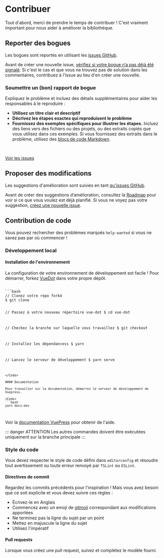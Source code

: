 # Contribuer

Tout d'abord, merci de prendre le temps de contribuer ! C'est vraiment important pour nous aider à améliorer la bibliothèque.

## Reporter des bogues

Les bogues sont reportés en utilisant les [issues GitHub](https://guides.github.com/features/issues/).

Avant de créer une nouvelle issue, [vérifiez si votre bogue n’a pas déjà été signalé](https://github.com/assurance-maladie-digital/vue-dot/issues?utf8=%E2%9C%93&q=is%3Aissue). Si c'est le cas et que vous ne trouvez pas de solution dans les commentaires, contribuez à l'issue au lieu d'en créer une nouvelle.

### Soumettre un (bon) rapport de bogue

Expliquez le problème et incluez des détails supplémentaires pour aider les responsables à le reproduire :

-   **Utilisez un titre clair et descriptif**
-   **Décrivez les étapes exactes qui reproduisent le problème**
-   **Fournissez des exemples spécifiques pour illustrer les étapes.** Incluez des liens vers des fichiers ou des projets, ou des extraits copiés que vous utilisez dans ces exemples. Si vous fournissez des extraits dans le problème, utilisez des [blocs de code Markdown](https://help.github.com/articles/markdown-basics/#multiple-lines).

<br>

[Voir les issues](https://github.com/assurance-maladie-digital/vue-dot/issues)

## Proposer des modifications

Les suggestions d'amélioration sont suivies en tant [qu'issues GitHub](https://guides.github.com/features/issues/).

Avant de créer des suggestions d’amélioration, consultez la [Roadmap](../roadmap/) pour voir si ce que vous voulez est déjà planifié. Si vous ne voyez pas votre suggestion, [créez une nouvelle issue](#soumettre-un-bon-rapport-de-bogue).

## Contribution de code

Vous pouvez rechercher des problèmes marqués `help-wanted` si vous ne savez pas par où commencer !

### Développement local

#### Installation de l'environnement

La configuration de votre environnement de développement est facile ! Pour démarrer, forkez [VueDot](https://github.com/assurance-maladie-digital/vue-dot) dans votre propre dépôt.

<Code>
```bash
// Clonez votre repo forké
$ git clone <forked-vue-dot-repo>

// Passez à votre nouveau répertoire vue-dot
$ cd vue-dot

// Checkez la branche sur laquelle vous travaillez
$ git checkout <branch name>

// Installez les dépendancess
$ yarn

// Lancez le serveur de développement
$ yarn serve
```
</Code>

#### Documentation

Pour travailler sur la documentation, démarrez le serveur de développement de Vuepress.

<Code>
```bash
yarn docs:dev
```
</Code>

Voir la [documentation VuePress]((https://vuepress.vuejs.org/guide/)) pour obtenir de l'aide.

::: danger ATTENTION
Les autres commandes doivent être exécutées uniquement sur la branche principale
:::

### Style du code

Vous devez respecter le style de code défini dans `editorconfig` et résoudre tout avertissement ou toute erreur renvoyé par `TSLint` ou `ESLint`.

#### Directives de commit

Regardez les commits précédents pour l'inspiration ! Mais vous avez besoin que ce soit explicite et vous devez suivre ces règles :

-   Écrivez-le en Anglais
-   Commencez avec un emoji de [gitmoji](https://gitmoji.carloscuesta.me/) correspondant aux modifications apportées
-   Ne terminez pas la ligne du sujet par un point
-   Mettez en majuscule la ligne du sujet
-   Utilisez l'impératif

#### Pull requests

Lorsque vous créez une pull request, suivez et complétez le modèle fourni.
